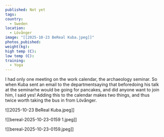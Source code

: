 ```yaml
---
published: Not yet
tags:
country:
  - Sweden
location:
  - Lövånger
image: "[[2025-10-23 BeReal Kuba.jpeg]]"
photos_pubished:
weight(kg):
high temp (C):
low temp (C):
training:
  - Yoga
---
```

I had only one meeting on the work calendar, the archaeology seminar. So when Kuba sent an email to the departmentsaying that beforedoing his talk at the seminarhe would be going for pancakes, and did anyone want to join him, I said yes! Adding this to the calendar makes two things, and thus twice worth taking the bus in from Lövånger.


![[2025-10-23 BeReal Kuba.jpeg]]

![[bereal-2025-10-23-0159 1.jpeg]]

![[bereal-2025-10-23-0159.jpeg]]
